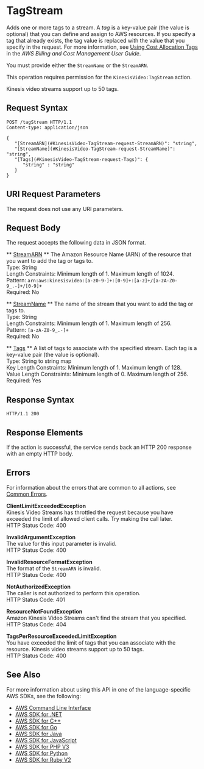 # TagStream<a name="API_TagStream"></a>

Adds one or more tags to a stream\. A *tag* is a key\-value pair \(the value is optional\) that you can define and assign to AWS resources\. If you specify a tag that already exists, the tag value is replaced with the value that you specify in the request\. For more information, see [Using Cost Allocation Tags](https://docs.aws.amazon.com/awsaccountbilling/latest/aboutv2/cost-alloc-tags.html) in the *AWS Billing and Cost Management User Guide*\. 

You must provide either the `StreamName` or the `StreamARN`\.

This operation requires permission for the `KinesisVideo:TagStream` action\.

Kinesis video streams support up to 50 tags\.

## Request Syntax<a name="API_TagStream_RequestSyntax"></a>

```
POST /tagStream HTTP/1.1
Content-type: application/json

{
   "[StreamARN](#KinesisVideo-TagStream-request-StreamARN)": "string",
   "[StreamName](#KinesisVideo-TagStream-request-StreamName)": "string",
   "[Tags](#KinesisVideo-TagStream-request-Tags)": { 
      "string" : "string" 
   }
}
```

## URI Request Parameters<a name="API_TagStream_RequestParameters"></a>

The request does not use any URI parameters\.

## Request Body<a name="API_TagStream_RequestBody"></a>

The request accepts the following data in JSON format\.

 ** [StreamARN](#API_TagStream_RequestSyntax) **   <a name="KinesisVideo-TagStream-request-StreamARN"></a>
The Amazon Resource Name \(ARN\) of the resource that you want to add the tag or tags to\.  
Type: String  
Length Constraints: Minimum length of 1\. Maximum length of 1024\.  
Pattern: `arn:aws:kinesisvideo:[a-z0-9-]+:[0-9]+:[a-z]+/[a-zA-Z0-9_.-]+/[0-9]+`   
Required: No

 ** [StreamName](#API_TagStream_RequestSyntax) **   <a name="KinesisVideo-TagStream-request-StreamName"></a>
The name of the stream that you want to add the tag or tags to\.  
Type: String  
Length Constraints: Minimum length of 1\. Maximum length of 256\.  
Pattern: `[a-zA-Z0-9_.-]+`   
Required: No

 ** [Tags](#API_TagStream_RequestSyntax) **   <a name="KinesisVideo-TagStream-request-Tags"></a>
A list of tags to associate with the specified stream\. Each tag is a key\-value pair \(the value is optional\)\.  
Type: String to string map  
Key Length Constraints: Minimum length of 1\. Maximum length of 128\.  
Value Length Constraints: Minimum length of 0\. Maximum length of 256\.  
Required: Yes

## Response Syntax<a name="API_TagStream_ResponseSyntax"></a>

```
HTTP/1.1 200
```

## Response Elements<a name="API_TagStream_ResponseElements"></a>

If the action is successful, the service sends back an HTTP 200 response with an empty HTTP body\.

## Errors<a name="API_TagStream_Errors"></a>

For information about the errors that are common to all actions, see [Common Errors](CommonErrors.md)\.

 **ClientLimitExceededException**   
Kinesis Video Streams has throttled the request because you have exceeded the limit of allowed client calls\. Try making the call later\.  
HTTP Status Code: 400

 **InvalidArgumentException**   
The value for this input parameter is invalid\.  
HTTP Status Code: 400

 **InvalidResourceFormatException**   
The format of the `StreamARN` is invalid\.  
HTTP Status Code: 400

 **NotAuthorizedException**   
The caller is not authorized to perform this operation\.  
HTTP Status Code: 401

 **ResourceNotFoundException**   
Amazon Kinesis Video Streams can't find the stream that you specified\.  
HTTP Status Code: 404

 **TagsPerResourceExceededLimitException**   
You have exceeded the limit of tags that you can associate with the resource\. Kinesis video streams support up to 50 tags\.   
HTTP Status Code: 400

## See Also<a name="API_TagStream_SeeAlso"></a>

For more information about using this API in one of the language\-specific AWS SDKs, see the following:
+  [AWS Command Line Interface](https://docs.aws.amazon.com/goto/aws-cli/kinesisvideo-2017-09-30/TagStream) 
+  [AWS SDK for \.NET](https://docs.aws.amazon.com/goto/DotNetSDKV3/kinesisvideo-2017-09-30/TagStream) 
+  [AWS SDK for C\+\+](https://docs.aws.amazon.com/goto/SdkForCpp/kinesisvideo-2017-09-30/TagStream) 
+  [AWS SDK for Go](https://docs.aws.amazon.com/goto/SdkForGoV1/kinesisvideo-2017-09-30/TagStream) 
+  [AWS SDK for Java](https://docs.aws.amazon.com/goto/SdkForJava/kinesisvideo-2017-09-30/TagStream) 
+  [AWS SDK for JavaScript](https://docs.aws.amazon.com/goto/AWSJavaScriptSDK/kinesisvideo-2017-09-30/TagStream) 
+  [AWS SDK for PHP V3](https://docs.aws.amazon.com/goto/SdkForPHPV3/kinesisvideo-2017-09-30/TagStream) 
+  [AWS SDK for Python](https://docs.aws.amazon.com/goto/boto3/kinesisvideo-2017-09-30/TagStream) 
+  [AWS SDK for Ruby V2](https://docs.aws.amazon.com/goto/SdkForRubyV2/kinesisvideo-2017-09-30/TagStream) 
